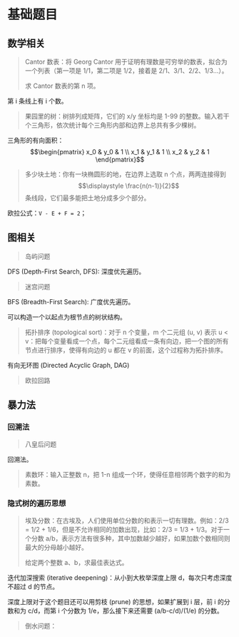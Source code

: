 # 基础题目

## 数学相关

> Cantor 数表：将 Georg Cantor 用于证明有理数是可穷举的数表，拟合为一个列表（第一项是 1/1，第二项是 1/2，接着是 2/1、3/1、2/2、1/3...）。
>
> 求 Cantor 数表的第 n 项。

第 i 条线上有 i 个数。

> 果园里的树：树排列成矩阵，它们的 x/y 坐标均是 1-99 的整数。输入若干个三角形，依次统计每个三角形内部和边界上总共有多少棵树。

三角形的有向面积：$$\begin{pmatrix} x_0 & y_0 & 1 \\ x_1 & y_1 & 1 \\ x_2 & y_2 & 1 \end{pmatrix}$$

> 多少块土地：你有一块椭圆形的地，在边界上选取 n 个点，两两连接得到 $$\displaystyle \frac{n(n-1)}{2}$$ 条线段，它们最多能把土地分成多少个部分。

欧拉公式：`V - E + F = 2`；

## 图相关

> 岛屿问题

DFS (Depth-First Search, DFS): 深度优先遍历。

> 迷宫问题

BFS (Breadth-First Search): 广度优先遍历。

可以构造一个以起点为根节点的树状结构。

> 拓扑排序 (topological sort)：对于 n 个变量，m 个二元组 (u, v) 表示 u < v：把每个变量看成一个点，每个二元组看成一条有向边，把一个图的所有节点进行排序，使得有向边的 u 都在 v 的前面，这个过程称为拓扑排序。

有向无环图 (Directed Acyclic Graph, DAG)

> 欧拉回路

## 暴力法

### 回溯法

> 八皇后问题

回溯法。

> 素数环：输入正整数 n，把 1-n 组成一个环，使得任意相邻两个数字的和为素数。

### 隐式树的遍历思想

> 埃及分数：在古埃及，人们使用单位分数的和表示一切有理数。例如：2/3 = 1/2 + 1/6，但是不允许相同的加数出现，比如：2/3 = 1/3 + 1/3。对于一个分数 a/b，表示方法有很多种，其中加数越少越好，如果加数个数相同则最大的分母越小越好。
>
> 给定两个整数 a、b，求最佳表达式。

迭代加深搜索 (iterative deepening)：从小到大枚举深度上限 d，每次只考虑深度不超过 d 的节点。

深度上限对于这个题目还可以用剪枝 (prune) 的思想，如果扩展到 i 层，前 i 的分数和为 c/d，而第 i 个分数为 1/e，那么接下来还需要 (a/b-c/d)/(1/e) 的分数。

> 倒水问题：

